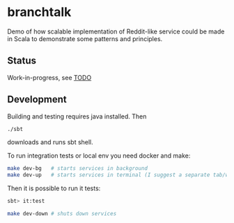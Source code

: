 # branchtalk

Demo of how scalable implementation of Reddit-like service could be made
in Scala to demonstrate some patterns and principles.

## Status

Work-in-progress, see [TODO](TODO.md)

## Development

Building and testing requires java installed. Then

```bash
./sbt
```

downloads and runs sbt shell.

To run integration tests or local env you need docker and make:

```bash
make dev-bg   # starts services in background
make dev-up   # starts services in terminal (I suggest a separate tab/window)
```

Then it is possible to run it tests:

```bash
sbt> it:test
```

```bash
make dev-down # shuts down services
```
